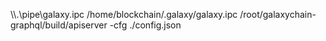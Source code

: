 \\\\.\\pipe\\galaxy.ipc
/home/blockchain/.galaxy/galaxy.ipc
/root/galaxychain-graphql/build/apiserver -cfg ./config.json